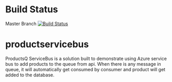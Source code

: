 # Build Status 
  Master Branch [![Build Status](https://travis-ci.org/sandeep16392/productservicebus.svg?branch=master)](https://travis-ci.org/sandeep16392/productservicebus)
# productservicebus
ProductsQ ServiceBus is a solution built to demonstrate using Azure service bus to add products to the queue from api. When there is any message in queue, it will automatically get consumed by consumer and product will get added to the database.
